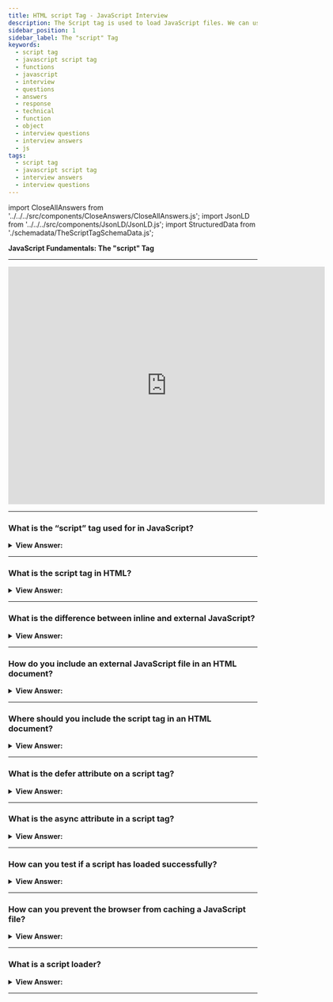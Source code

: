 ```yaml
---
title: HTML script Tag - JavaScript Interview
description: The Script tag is used to load JavaScript files. We can use the script tag to insert JS into HTML or import scripts from external sources. Interview Questions
sidebar_position: 1
sidebar_label: The "script" Tag
keywords:
  - script tag
  - javascript script tag
  - functions
  - javascript
  - interview
  - questions
  - answers
  - response
  - technical
  - function
  - object
  - interview questions
  - interview answers
  - js
tags:
  - script tag
  - javascript script tag
  - interview answers
  - interview questions
---
```


<!-- Notes: Passed Rich Snippets validation. -->

import CloseAllAnswers from '../../../src/components/CloseAnswers/CloseAllAnswers.js';
import JsonLD from '../../../src/components/JsonLD/JsonLD.js';
import StructuredData from './schemadata/TheScriptTagSchemaData.js';

<JsonLD data={StructuredData} />

<head>
  <title>HTML Script Tag | JavaScript Frontend Phone Interview Answers</title>
</head>

**JavaScript Fundamentals: The "script" Tag**

---

<div class='videoWrapper'>
<iframe
    width="640"
    height="480"
    src="https://www.youtube.com/embed/flmYa-zwJQ8"
    frameborder="0"
    allow="autoplay; encrypted-media"
    allowfullscreen
>
</iframe>
</div>

---

<CloseAllAnswers />

### What is the “script” tag used for in JavaScript?

<details>
  <summary>
    <strong>View Answer:</strong>
  </summary>
  <div>
    <div>
      <strong>Interview Response:</strong> The "script" tag in HTML is used to include JavaScript code within an HTML document, allowing it to interact with and modify the content of the page.
    </div>
    <div>
    <br />
    <strong class="codeExample">Code Example:</strong><br /><br />
    <div></div>

```javascript
<script src="/path/to/script.js"></script>
// External URL:
<script src="https://cdnjs.cloudflare.com/ajax/libs/lodash.js/4.17.11/lodash.js"></script>
```

  </div>
  </div>
</details>

---

### What is the script tag in HTML?

<details>
  <summary>
    <strong>View Answer:</strong>
  </summary>
  <div>
    <div>
      <strong>Interview Response:</strong> The script tag is an HTML element used to include JavaScript code in a web page. It can be used to define inline JavaScript or to reference external JavaScript files.
    </div>
  </div>
</details>

---

### What is the difference between inline and external JavaScript?

<details>
  <summary>
    <strong>View Answer:</strong>
  </summary>
  <div>
    <div>
      <strong>Interview Response:</strong> Inline JavaScript is defined directly within an HTML document using the script tag, while external JavaScript is contained in a separate file that is referenced using the script tag. External JavaScript is generally preferred as it can be cached by the browser and reused across multiple pages.
    </div>
    <div>
    <br />
    <strong class="codeExample">Code Example:</strong><br /><br />
    <div></div>

```html
<!DOCTYPE html>
<html>
<head>
 <title>My Page</title>
  <!-- inline script tag -->
 <script>
  function myFunction() {
   console.log("Hello, JavaScript!");
  }
 </script>
</head>
<body>
 <button onclick="myFunction()">Click me</button>
  <!-- external script tag -->
  <script src="https://cdnjs.cloudflare.com/hello.js"></script>
</body>
</html>
```

  </div>
  </div>
</details>

---

### How do you include an external JavaScript file in an HTML document?

<details>
  <summary>
    <strong>View Answer:</strong>
  </summary>
  <div>
    <div>
      <strong>Interview Response:</strong> You can include an external JavaScript file in an HTML document by adding a script tag with a src="" attribute pointing to the URL of the JavaScript file.
    </div>
  </div>
</details>

---

### Where should you include the script tag in an HTML document?

<details>
  <summary>
    <strong>View Answer:</strong>
  </summary>
  <div>
    <div>
      <strong>Interview Response:</strong> The script tag can be included in the head or body section of an HTML document. It is generally recommended to include script tags at the end of the body section to avoid blocking the rendering of the page.
    </div>
    <div>
    <br />
    <strong class="codeExample">Code Example:</strong><br /><br />
    <div></div>

```html
<!DOCTYPE html>
<html>
<head>
 <title>My Page</title>
  <!-- inline script tag -->
 <script>
  function myFunction() {
   console.log("Hello, JavaScript!");
  }
 </script>
</head>
<body>
 <button onclick="myFunction()">Click me</button>
  <!-- external script tag -->
  <script src="https://cdnjs.cloudflare.com/hello.js"></script>
</body>
</html>
```

  </div>
  </div>
</details>

---

### What is the defer attribute on a script tag?

<details>
  <summary>
    <strong>View Answer:</strong>
  </summary>
  <div>
    <div>
      <strong>Interview Response:</strong> The defer attribute on a script tag indicates that the script should be executed after the page has finished parsing. This can improve page loading performance, especially for scripts that are not critical to the initial rendering of the page.
    </div>
    <div>
    <br />
    <strong class="codeExample">Code Example:</strong><br /><br />
    <div></div>

```html
<!DOCTYPE html>
<html>
<head>
 <title>My Page</title>
 <script defer src="hello-javascript.js"></script>
</head>
<body>
 <h1>Welcome to my page</h1>
 <p>This is a paragraph.</p>
</body>
</html>
```

  </div>
  </div>
</details>

---

### What is the async attribute in a script tag?

<details>
  <summary>
    <strong>View Answer:</strong>
  </summary>
  <div>
    <div>
      <strong>Interview Response:</strong> The async attribute on a script tag indicates that the script should be executed asynchronously, meaning that it will not block the rendering of the page. This can improve page loading performance but may cause issues if the script relies on other scripts or the DOM is fully loaded.
    </div>
    <div>
    <br />
    <strong class="codeExample">Code Example:</strong><br /><br />
    <div></div>

```html
<!DOCTYPE html>
<html>
<head>
 <title>My Page</title>
 <script async src="myscript.js"></script>
</head>
<body>
 <h1>Welcome to my page</h1>
 <p>This is a paragraph.</p>
</body>
</html>
```

  </div>
  </div>
</details>

---

### How can you test if a script has loaded successfully?

<details>
  <summary>
    <strong>View Answer:</strong>
  </summary>
  <div>
    <div>
      <strong>Interview Response:</strong> You can test if a script has loaded successfully by checking if a global variable or function defined in the script is available. Alternatively, you can use the onload event of the script tag to execute a callback function when the script has finished loading.
    </div>
    <div>
    <br />
    <strong class="codeExample">Code Example:</strong><br /><br />
    <div></div>

```html
<!DOCTYPE html>
<html>
<head>
 <title>My Page</title>
 <script src="hello-javascript.js"></script>
 <script>
  function myFunction() {
   if (typeof myGlobalVariable !== 'undefined') {
    console.log("Script loaded successfully!");
   } else {
    console.log("Script failed to load.");
   }
  }
 </script>
</head>
<body>
 <h1>Welcome to my page</h1>
 <p>This is a paragraph.</p>
 <button onclick="myFunction()">Test script</button>
</body>
</html>
```

  </div>
  </div>
</details>

---

### How can you prevent the browser from caching a JavaScript file?

<details>
  <summary>
    <strong>View Answer:</strong>
  </summary>
  <div>
    <div>
      <strong>Interview Response:</strong> You can prevent the browser from caching a JavaScript file by appending a unique query string to the URL of the file, such as a timestamp or random string. This method can be useful during development when changes are frequently made to the script and you want to ensure that the latest version is always downloaded by the browser.
    </div>
    <div>
    <br />
    <strong class="codeExample">Code Example:</strong><br /><br />
    <div></div>

```html
<!DOCTYPE html>
<html>
<head>
 <title>My Page</title>
 <script src="hellojs.js?v=1"></script>
</head>
<body>
 <h1>Welcome to my page</h1>
 <p>This is a paragraph.</p>
</body>
</html>
```

  </div>
  </div>
</details>

---

### What is a script loader?

<details>
  <summary>
    <strong>View Answer:</strong>
  </summary>
  <div>
    <div>
      <strong>Interview Response:</strong> A script loader is a JavaScript library or framework that provides advanced functionality for loading and managing JavaScript files, such as lazy loading, dependency management, and error handling. Some popular examples include RequireJS, SystemJS, and WebPack.
    </div>
    <div>
    <br />
    <strong class="codeExample">Code Example:</strong><br /><br />
    <div></div>

```html
<!DOCTYPE html>
<html>
<head>
 <title>My Page</title>
</head>
<body>
 <h1>Welcome to my page</h1>
 <p>This is a paragraph.</p>
 <script src="https://cdnjs.cloudflare.com/ajax/libs/require.js/2.3.6/require.min.js"></script>
 <script>
  require(['myscript'], function(myscript) {
   myscript.myFunction();
  });
 </script>
</body>
</html>
```

<div>In this example, the script loader "Require JS" is used to load the "myscript.js" file. The Require JS library is included in the script tag, and then the "require" function is used to load the script. The second argument of the require function is a callback function that is executed when the script is loaded successfully. The callback function then calls a function called "myFunction" which is defined in the loaded script.</div>
<div><br/>
Using a script loader can provide several benefits, such as improved performance by loading scripts asynchronously, better organization and dependency management of scripts, and easier maintenance and debugging of code. </div>
  </div>
  </div>
</details>

---
